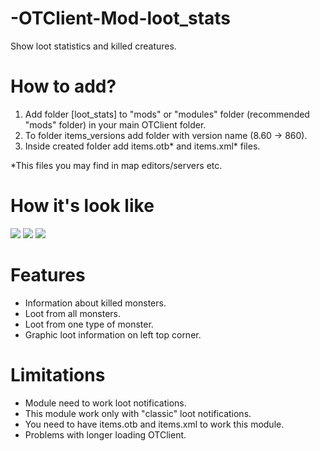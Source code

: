 # -OTClient-Mod-loot_stats

Show loot statistics and killed creatures.

# How to add?

1) Add folder [loot_stats] to "mods" or "modules" folder (recommended "mods" folder) in your main OTClient folder.
2) To folder items_versions add folder with version name (8.60 -> 860).
3) Inside created folder add items.otb* and items.xml* files.

*This files you may find in map editors/servers etc.

# How it's look like

![](https://dl.getdropbox.com/s/mwiwvh8klodcfgj/loot_stats_30-09-2017_R_2.png)
![](https://dl.getdropbox.com/s/u94dq847o3epvbw/Loot_Stats_29_09_2017_1.gif)
![](https://dl.getdropbox.com/s/zho66bpd7bxyfos/Loot_On_Screen_2_13.12.2017.gif)

# Features

* Information about killed monsters.
* Loot from all monsters.
* Loot from one type of monster.
* Graphic loot information on left top corner.

# Limitations

* Module need to work loot notifications.
* This module work only with "classic" loot notifications.
* You need to have items.otb and items.xml to work this module.
* Problems with longer loading OTClient.
